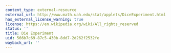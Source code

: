 ```yaml
---
content_type: external-resource
external_url: http://www.math.uah.edu/stat/applets/DiceExperiment.html
has_external_license_warning: true
license: https://en.wikipedia.org/wiki/All_rights_reserved
status: ''
title: Die Experiment
uid: 566b7c69-87c5-430b-8dd7-2d262f2532fe
wayback_url: ''
---
```

